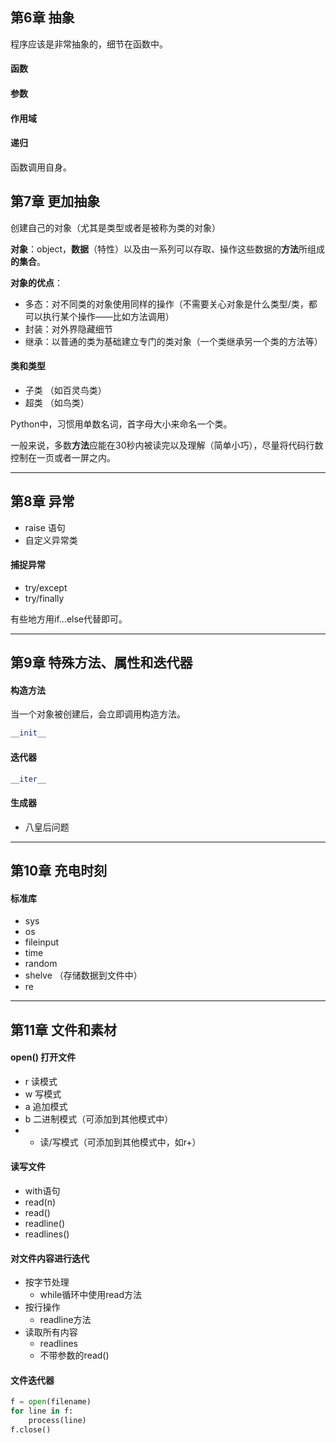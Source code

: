 ## 第6章 抽象
程序应该是非常抽象的，细节在函数中。

#### **函数**
#### **参数**
#### **作用域**

#### **递归**
函数调用自身。


## 第7章 更加抽象
创建自己的对象（尤其是类型或者是被称为类的对象）

**对象**：object，**数据**（特性）以及由一系列可以存取、操作这些数据的**方法**所组成**的集合**。

**对象的优点**：
- 多态：对不同类的对象使用同样的操作（不需要关心对象是什么类型/类，都可以执行某个操作——比如方法调用）
- 封装：对外界隐藏细节
- 继承：以普通的类为基础建立专门的类对象（一个类继承另一个类的方法等）

#### **类和类型**
- 子类 （如百灵鸟类）
- 超类 （如鸟类）

Python中，习惯用单数名词，首字母大小来命名一个类。

一般来说，多数**方法**应能在30秒内被读完以及理解（简单小巧），尽量将代码行数控制在一页或者一屏之内。

---

## 第8章 异常
- raise 语句
- 自定义异常类

#### **捕捉异常**
- try/except
- try/finally

有些地方用if...else代替即可。

---

## 第9章 特殊方法、属性和迭代器
#### **构造方法**
当一个对象被创建后，会立即调用构造方法。
```python
__init__
```

#### **迭代器**
```python
__iter__
```

#### **生成器**
- 八皇后问题

---

## 第10章 充电时刻
#### **标准库**
- sys
- os
- fileinput
- time
- random
- shelve （存储数据到文件中）
- re

---

## 第11章 文件和素材
#### open() 打开文件
- r 读模式
- w 写模式
- a 追加模式
- b 二进制模式（可添加到其他模式中）
- + 读/写模式（可添加到其他模式中，如r+）

#### 读写文件
- with语句
- read(n)
- read()
- readline()
- readlines()

#### 对文件内容进行迭代
- 按字节处理
  - while循环中使用read方法
- 按行操作
  - readline方法
- 读取所有内容
  - readlines
  - 不带参数的read()

#### 文件迭代器
```python
f = open(filename)
for line in f:
    process(line)
f.close()
```
